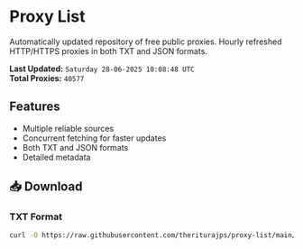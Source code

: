 # Proxy List

Automatically updated repository of free public proxies. Hourly refreshed HTTP/HTTPS proxies in both TXT and JSON formats.

**Last Updated:** `Saturday 28-06-2025 10:08:48 UTC`  
**Total Proxies:** `40577`

## Features
- Multiple reliable sources
- Concurrent fetching for faster updates
- Both TXT and JSON formats
- Detailed metadata

## 📥 Download

### TXT Format
```bash
curl -O https://raw.githubusercontent.com/theriturajps/proxy-list/main/proxies.txt